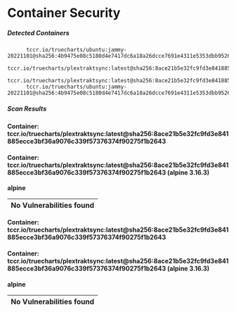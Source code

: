 # Container Security

##### Detected Containers

          tccr.io/truecharts/ubuntu:jammy-20221101@sha256:4b9475e08c5180d4e7417dc6a18a26dcce7691e4311e5353dbb952645c5ff43f
          tccr.io/truecharts/plextraktsync:latest@sha256:8ace21b5e32fc9fd3e841885ecce3bf36a9076c339f57376374f90275f1b2643
              tccr.io/truecharts/plextraktsync:latest@sha256:8ace21b5e32fc9fd3e841885ecce3bf36a9076c339f57376374f90275f1b2643
          tccr.io/truecharts/ubuntu:jammy-20221101@sha256:4b9475e08c5180d4e7417dc6a18a26dcce7691e4311e5353dbb952645c5ff43f

##### Scan Results

**Container: tccr.io/truecharts/plextraktsync:latest@sha256:8ace21b5e32fc9fd3e841885ecce3bf36a9076c339f57376374f90275f1b2643**

#### Container: tccr.io/truecharts/plextraktsync:latest@sha256:8ace21b5e32fc9fd3e841885ecce3bf36a9076c339f57376374f90275f1b2643 (alpine 3.16.3)
    

**alpine**

      
| No Vulnerabilities found         |
|:---------------------------------|

      

**Container: tccr.io/truecharts/plextraktsync:latest@sha256:8ace21b5e32fc9fd3e841885ecce3bf36a9076c339f57376374f90275f1b2643**

#### Container: tccr.io/truecharts/plextraktsync:latest@sha256:8ace21b5e32fc9fd3e841885ecce3bf36a9076c339f57376374f90275f1b2643 (alpine 3.16.3)
    

**alpine**

      
| No Vulnerabilities found         |
|:---------------------------------|

      

